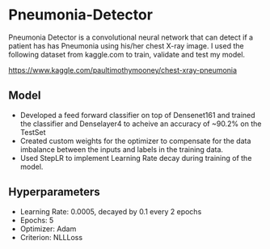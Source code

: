 # Pneumonia-Detector

Pneumonia Detector is a convolutional neural network that can detect if a patient has has Pneumonia using his/her chest X-ray image. I used the following dataset from kaggle.com to train, validate and test my model. 

https://www.kaggle.com/paultimothymooney/chest-xray-pneumonia

## Model 
* Developed a feed forward classifier on top of Densenet161 and trained the classifier and Denselayer4 to acheive an accuracy of ~90.2% on   the TestSet
* Created custom weights for the optimizer to compensate for the data imbalance between the inputs and labels in the training data. 
* Used StepLR to implement Learning Rate decay during training of the model. 

## Hyperparameters
* Learning Rate: 0.0005, decayed by 0.1 every 2 epochs 
* Epochs: 5 
* Optimizer: Adam 
* Criterion: NLLLoss
